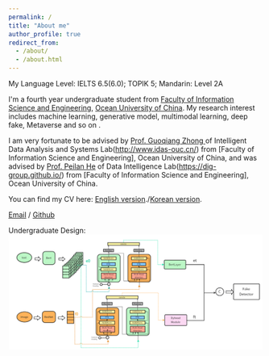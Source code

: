 ```yaml
---
permalink: /
title: "About me"
author_profile: true
redirect_from: 
  - /about/
  - /about.html
---
```


My Language Level: IELTS 6.5(6.0); TOPIK 5; Mandarin: Level 2A

I'm a fourth year undergraduate student from [Faculty of Information Science and Engineering](https://it.ouc.edu.cn/), [Ocean University of China](https://www.ouc.edu.cn/). My research interest includes machine learning, generative model, multimodal learning, deep fake, Metaverse and so on .

I am very fortunate to be advised by [Prof. Guoqiang Zhong ](http://it.ouc.edu.cn/zgq/) of Intelligent Data Analysis and Systems Lab(http://www.idas-ouc.cn/) from [Faculty of Information Science and Engineering], Ocean University of China, and was advised by [Prof. Peilan He](http://it.ouc.edu.cn/hpl/)  of Data Intelligence Lab(https://dig-group.github.io/)  from [Faculty of Information Science and Engineering], Ocean University of China.

You can find my CV here: [English version](../assets/CV_E.pdf)./[Korean version](../assets/CV_K.pdf).

[Email](tjy9301@stu.ouc.edu.cn) / [Github](https://github.com/tttjy) 

Undergraduate Design:
![Undergraduate Design](../images/modal.png)
